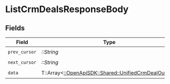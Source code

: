 # ListCrmDealsResponseBody


## Fields

| Field                                                                                               | Type                                                                                                | Required                                                                                            | Description                                                                                         |
| --------------------------------------------------------------------------------------------------- | --------------------------------------------------------------------------------------------------- | --------------------------------------------------------------------------------------------------- | --------------------------------------------------------------------------------------------------- |
| `prev_cursor`                                                                                       | *::String*                                                                                          | :heavy_check_mark:                                                                                  | N/A                                                                                                 |
| `next_cursor`                                                                                       | *::String*                                                                                          | :heavy_check_mark:                                                                                  | N/A                                                                                                 |
| `data`                                                                                              | T::Array<[::OpenApiSDK::Shared::UnifiedCrmDealOutput](../../models/shared/unifiedcrmdealoutput.md)> | :heavy_check_mark:                                                                                  | N/A                                                                                                 |